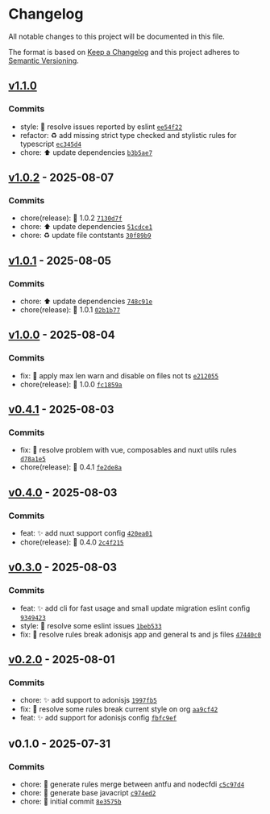 # Changelog

All notable changes to this project will be documented in this file.

The format is based on [Keep a Changelog](https://keepachangelog.com/en/1.0.0/)
and this project adheres to [Semantic Versioning](https://semver.org/spec/v2.0.0.html).

## [v1.1.0](https://luffynando.github.com/eienjs/eslint-config/compare/v1.0.2...v1.1.0)

### Commits

- style: :rotating_light: resolve issues reported by eslint [`ee54f22`](https://luffynando.github.com/eienjs/eslint-config/commit/ee54f22a552fd0606cdf5c6a22735b630f9f2a9e)
- refactor: :recycle: add missing strict type checked and stylistic rules for typescript [`ec345d4`](https://luffynando.github.com/eienjs/eslint-config/commit/ec345d42d024a695919425002536dc3c31e4e8ac)
- chore: :arrow_up: update dependencies [`b3b5ae7`](https://luffynando.github.com/eienjs/eslint-config/commit/b3b5ae7711318241c1e78c8326d76d0e0b175f7b)

## [v1.0.2](https://luffynando.github.com/eienjs/eslint-config/compare/v1.0.1...v1.0.2) - 2025-08-07

### Commits

- chore(release): :tada: 1.0.2 [`7130d7f`](https://luffynando.github.com/eienjs/eslint-config/commit/7130d7f362e7229b5b39dc56d4b887654b2d2d3d)
- chore: :arrow_up: update dependencies [`51cdce1`](https://luffynando.github.com/eienjs/eslint-config/commit/51cdce15e06a7bbb6f7bc8238503e256c1c4a5f5)
- chore: :recycle: update file contstants [`30f89b9`](https://luffynando.github.com/eienjs/eslint-config/commit/30f89b9921134428e0bb0bce28fa4ab2dcae66da)

## [v1.0.1](https://luffynando.github.com/eienjs/eslint-config/compare/v1.0.0...v1.0.1) - 2025-08-05

### Commits

- chore: :arrow_up: update dependencies [`748c91e`](https://luffynando.github.com/eienjs/eslint-config/commit/748c91e74daa8e491a3de39c46840f897bdfce94)
- chore(release): :tada: 1.0.1 [`02b1b77`](https://luffynando.github.com/eienjs/eslint-config/commit/02b1b77e89f1172fff2c443a6ef0f1b11bf5047c)

## [v1.0.0](https://luffynando.github.com/eienjs/eslint-config/compare/v0.4.1...v1.0.0) - 2025-08-04

### Commits

- fix: :bug: apply max len warn and disable on files not ts [`e212055`](https://luffynando.github.com/eienjs/eslint-config/commit/e2120550607544c7a21fc0f50639c3d361e9e25c)
- chore(release): :tada: 1.0.0 [`fc1859a`](https://luffynando.github.com/eienjs/eslint-config/commit/fc1859aa1d5d47156c288dc22741549fcfeed1a8)

## [v0.4.1](https://luffynando.github.com/eienjs/eslint-config/compare/v0.4.0...v0.4.1) - 2025-08-03

### Commits

- fix: :bug: resolve problem with vue, composables and nuxt utils rules [`d78a1e5`](https://luffynando.github.com/eienjs/eslint-config/commit/d78a1e576585c90b8528a33fd15caec0ad70dc05)
- chore(release): :tada: 0.4.1 [`fe2de8a`](https://luffynando.github.com/eienjs/eslint-config/commit/fe2de8a24041f0d91c64efb0112bb5c29dd0612b)

## [v0.4.0](https://luffynando.github.com/eienjs/eslint-config/compare/v0.3.0...v0.4.0) - 2025-08-03

### Commits

- feat: :sparkles: add nuxt support config [`420ea01`](https://luffynando.github.com/eienjs/eslint-config/commit/420ea01a17152d37b91e22c0b7eadddf02723ffb)
- chore(release): :tada: 0.4.0 [`2c4f215`](https://luffynando.github.com/eienjs/eslint-config/commit/2c4f215fa8bb0f4eb92efa12b04591933f007d32)

## [v0.3.0](https://luffynando.github.com/eienjs/eslint-config/compare/v0.2.0...v0.3.0) - 2025-08-03

### Commits

- feat: :sparkles: add cli for fast usage and small update migration eslint config [`9349423`](https://luffynando.github.com/eienjs/eslint-config/commit/9349423dfe2a80fa782638f6f10b539fa18b4991)
- style: :rotating_light: resolve some eslint issues [`1beb533`](https://luffynando.github.com/eienjs/eslint-config/commit/1beb533074cbe2949ab34eee08e6a9091cc012a7)
- fix: :bug: resolve rules break adonisjs app and general ts and js files [`47440c0`](https://luffynando.github.com/eienjs/eslint-config/commit/47440c0d4d49405cf2deec6a79275fe3e9b3baca)

## [v0.2.0](https://luffynando.github.com/eienjs/eslint-config/compare/v0.1.0...v0.2.0) - 2025-08-01

### Commits

- chore: :sparkles: add support to adonisjs [`1997fb5`](https://luffynando.github.com/eienjs/eslint-config/commit/1997fb5fabc047a7fadc4b7d5b4fb55eaf36e0c9)
- fix: :bug: resolve some rules break current style on org [`aa9cf42`](https://luffynando.github.com/eienjs/eslint-config/commit/aa9cf42b995c8c53de2abdc1a035aac3c9894b9e)
- feat: :sparkles: add support for adonisjs config [`fbfc9ef`](https://luffynando.github.com/eienjs/eslint-config/commit/fbfc9efbac831a5cf25ce936958311d6778d5116)

## v0.1.0 - 2025-07-31

### Commits

- chore: :construction: generate rules merge between antfu and nodecfdi [`c5c97d4`](https://luffynando.github.com/eienjs/eslint-config/commit/c5c97d4248439350d5420cf508aaf0d321bd80a2)
- chore: :construction: generate base javacript [`c974ed2`](https://luffynando.github.com/eienjs/eslint-config/commit/c974ed23fe73b11c75a56c110ec6c9db9b9998c7)
- chore: :tada: initial commit [`8e3575b`](https://luffynando.github.com/eienjs/eslint-config/commit/8e3575b54b0e558f433a3fbaf7e90f0a6503b4d4)
